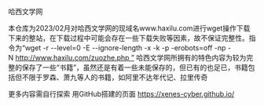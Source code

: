 哈西文学网

本仓库为2023/02月对哈西文学网的现域名www.haxilu.com进行wget操作下载下来的整站，在下载过程中可能会存在一些下载失败等因素，故不保证完整性。指令为“wget -r --level=0 -E --ignore-length -x -k -p -erobots=off -np -N http://www.haxilu.com/zuozhe.php ” 哈西文学网所拥有的特色内容为较为完整的保存了一些“书籍”，虽然还是有着一些未能保存的，但已有的也足已，书籍包括但不限于罗森、萧九等人的书籍，如阿里不达年代记、拉里传奇

更多内容需自行探索
用GitHub搭建的页面
https://xenes-cyber.github.io/
